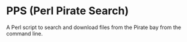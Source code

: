 PPS (Perl Pirate Search)
========================

A Perl script to search and download files from the Pirate bay from the command line.
